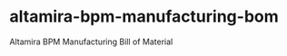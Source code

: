 altamira-bpm-manufacturing-bom
==============================

Altamira BPM Manufacturing Bill of Material
